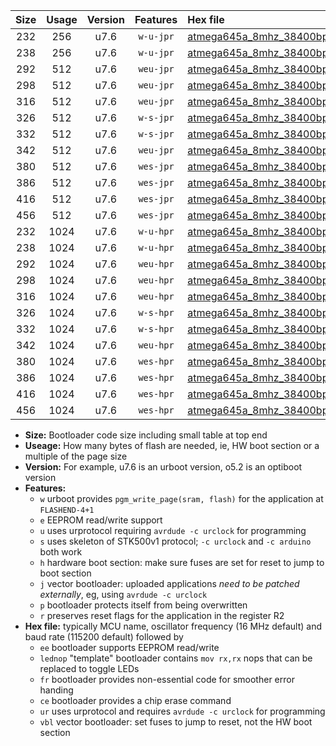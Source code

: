|Size|Usage|Version|Features|Hex file|
|:-:|:-:|:-:|:-:|:--|
|232|256|u7.6|`w-u-jpr`|[atmega645a_8mhz_38400bps_ur_vbl.hex](https://raw.githubusercontent.com/stefanrueger/urboot/main/atmega645a_8mhz_38400bps_ur_vbl.hex)|
|238|256|u7.6|`w-u-jpr`|[atmega645a_8mhz_38400bps_lednop_ur_vbl.hex](https://raw.githubusercontent.com/stefanrueger/urboot/main/atmega645a_8mhz_38400bps_lednop_ur_vbl.hex)|
|292|512|u7.6|`weu-jpr`|[atmega645a_8mhz_38400bps_ee_ur_vbl.hex](https://raw.githubusercontent.com/stefanrueger/urboot/main/atmega645a_8mhz_38400bps_ee_ur_vbl.hex)|
|298|512|u7.6|`weu-jpr`|[atmega645a_8mhz_38400bps_ee_lednop_ur_vbl.hex](https://raw.githubusercontent.com/stefanrueger/urboot/main/atmega645a_8mhz_38400bps_ee_lednop_ur_vbl.hex)|
|316|512|u7.6|`weu-jpr`|[atmega645a_8mhz_38400bps_ee_lednop_fr_ur_vbl.hex](https://raw.githubusercontent.com/stefanrueger/urboot/main/atmega645a_8mhz_38400bps_ee_lednop_fr_ur_vbl.hex)|
|326|512|u7.6|`w-s-jpr`|[atmega645a_8mhz_38400bps_vbl.hex](https://raw.githubusercontent.com/stefanrueger/urboot/main/atmega645a_8mhz_38400bps_vbl.hex)|
|332|512|u7.6|`w-s-jpr`|[atmega645a_8mhz_38400bps_lednop_vbl.hex](https://raw.githubusercontent.com/stefanrueger/urboot/main/atmega645a_8mhz_38400bps_lednop_vbl.hex)|
|342|512|u7.6|`weu-jpr`|[atmega645a_8mhz_38400bps_ee_lednop_fr_ce_ur_vbl.hex](https://raw.githubusercontent.com/stefanrueger/urboot/main/atmega645a_8mhz_38400bps_ee_lednop_fr_ce_ur_vbl.hex)|
|380|512|u7.6|`wes-jpr`|[atmega645a_8mhz_38400bps_ee_vbl.hex](https://raw.githubusercontent.com/stefanrueger/urboot/main/atmega645a_8mhz_38400bps_ee_vbl.hex)|
|386|512|u7.6|`wes-jpr`|[atmega645a_8mhz_38400bps_ee_lednop_vbl.hex](https://raw.githubusercontent.com/stefanrueger/urboot/main/atmega645a_8mhz_38400bps_ee_lednop_vbl.hex)|
|416|512|u7.6|`wes-jpr`|[atmega645a_8mhz_38400bps_ee_lednop_fr_vbl.hex](https://raw.githubusercontent.com/stefanrueger/urboot/main/atmega645a_8mhz_38400bps_ee_lednop_fr_vbl.hex)|
|456|512|u7.6|`wes-jpr`|[atmega645a_8mhz_38400bps_ee_lednop_fr_ce_vbl.hex](https://raw.githubusercontent.com/stefanrueger/urboot/main/atmega645a_8mhz_38400bps_ee_lednop_fr_ce_vbl.hex)|
|232|1024|u7.6|`w-u-hpr`|[atmega645a_8mhz_38400bps_ur.hex](https://raw.githubusercontent.com/stefanrueger/urboot/main/atmega645a_8mhz_38400bps_ur.hex)|
|238|1024|u7.6|`w-u-hpr`|[atmega645a_8mhz_38400bps_lednop_ur.hex](https://raw.githubusercontent.com/stefanrueger/urboot/main/atmega645a_8mhz_38400bps_lednop_ur.hex)|
|292|1024|u7.6|`weu-hpr`|[atmega645a_8mhz_38400bps_ee_ur.hex](https://raw.githubusercontent.com/stefanrueger/urboot/main/atmega645a_8mhz_38400bps_ee_ur.hex)|
|298|1024|u7.6|`weu-hpr`|[atmega645a_8mhz_38400bps_ee_lednop_ur.hex](https://raw.githubusercontent.com/stefanrueger/urboot/main/atmega645a_8mhz_38400bps_ee_lednop_ur.hex)|
|316|1024|u7.6|`weu-hpr`|[atmega645a_8mhz_38400bps_ee_lednop_fr_ur.hex](https://raw.githubusercontent.com/stefanrueger/urboot/main/atmega645a_8mhz_38400bps_ee_lednop_fr_ur.hex)|
|326|1024|u7.6|`w-s-hpr`|[atmega645a_8mhz_38400bps.hex](https://raw.githubusercontent.com/stefanrueger/urboot/main/atmega645a_8mhz_38400bps.hex)|
|332|1024|u7.6|`w-s-hpr`|[atmega645a_8mhz_38400bps_lednop.hex](https://raw.githubusercontent.com/stefanrueger/urboot/main/atmega645a_8mhz_38400bps_lednop.hex)|
|342|1024|u7.6|`weu-hpr`|[atmega645a_8mhz_38400bps_ee_lednop_fr_ce_ur.hex](https://raw.githubusercontent.com/stefanrueger/urboot/main/atmega645a_8mhz_38400bps_ee_lednop_fr_ce_ur.hex)|
|380|1024|u7.6|`wes-hpr`|[atmega645a_8mhz_38400bps_ee.hex](https://raw.githubusercontent.com/stefanrueger/urboot/main/atmega645a_8mhz_38400bps_ee.hex)|
|386|1024|u7.6|`wes-hpr`|[atmega645a_8mhz_38400bps_ee_lednop.hex](https://raw.githubusercontent.com/stefanrueger/urboot/main/atmega645a_8mhz_38400bps_ee_lednop.hex)|
|416|1024|u7.6|`wes-hpr`|[atmega645a_8mhz_38400bps_ee_lednop_fr.hex](https://raw.githubusercontent.com/stefanrueger/urboot/main/atmega645a_8mhz_38400bps_ee_lednop_fr.hex)|
|456|1024|u7.6|`wes-hpr`|[atmega645a_8mhz_38400bps_ee_lednop_fr_ce.hex](https://raw.githubusercontent.com/stefanrueger/urboot/main/atmega645a_8mhz_38400bps_ee_lednop_fr_ce.hex)|

- **Size:** Bootloader code size including small table at top end
- **Useage:** How many bytes of flash are needed, ie, HW boot section or a multiple of the page size
- **Version:** For example, u7.6 is an urboot version, o5.2 is an optiboot version
- **Features:**
  + `w` urboot provides `pgm_write_page(sram, flash)` for the application at `FLASHEND-4+1`
  + `e` EEPROM read/write support
  + `u` uses urprotocol requiring `avrdude -c urclock` for programming
  + `s` uses skeleton of STK500v1 protocol; `-c urclock` and `-c arduino` both work
  + `h` hardware boot section: make sure fuses are set for reset to jump to boot section
  + `j` vector bootloader: uploaded applications *need to be patched externally*, eg, using `avrdude -c urclock`
  + `p` bootloader protects itself from being overwritten
  + `r` preserves reset flags for the application in the register R2
- **Hex file:** typically MCU name, oscillator frequency (16 MHz default) and baud rate (115200 default) followed by
  + `ee` bootloader supports EEPROM read/write
  + `lednop` "template" bootloader contains `mov rx,rx` nops that can be replaced to toggle LEDs
  + `fr` bootloader provides non-essential code for smoother error handing
  + `ce` bootloader provides a chip erase command
  + `ur` uses urprotocol and requires `avrdude -c urclock` for programming
  + `vbl` vector bootloader: set fuses to jump to reset, not the HW boot section
